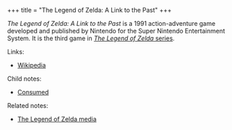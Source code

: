 +++
title = "The Legend of Zelda: A Link to the Past"
+++

*The Legend of Zelda: A Link to the Past* is a 1991 action-adventure game developed and published by Nintendo for the Super Nintendo Entertainment System. It is the third game in [*The Legend of Zelda* series](@/notes/The_Legend_of_Zelda_media.md).

Links:

- [Wikipedia](https://en.wikipedia.org/wiki/The_Legend_of_Zelda:_A_Link_to_the_Past)

Child notes:

- [Consumed](@/notes/The_Legend_of_Zelda_A_Link_to_the_Past/Consumed.md)

Related notes:

- [The Legend of Zelda media](@/notes/The_Legend_of_Zelda_media.md)
